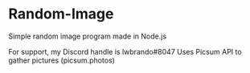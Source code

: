 # Random-Image
Simple random image program made in Node.js

For support, my Discord handle is lwbrando#8047
Uses Picsum API to gather pictures (picsum.photos)
